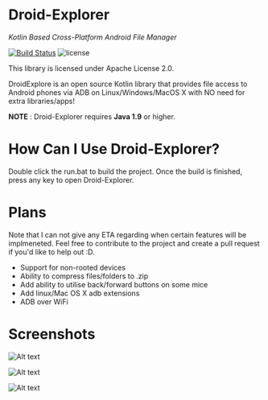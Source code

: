 # Droid-Explorer
_Kotlin Based Cross-Platform Android File Manager_

[![Build Status](https://travis-ci.org/Jonatino/Droid-Explorer.svg?branch=master)](https://travis-ci.org/Jonatino/Droid-Explorer)
![license](https://img.shields.io/github/license/Jonatino/Droid-Explorer.svg)

This library is licensed under Apache License 2.0.


DroidExplore is an open source Kotlin library that provides file access to Android phones via ADB on Linux/Windows/MacOS X with NO need for extra libraries/apps!

**NOTE** : Droid-Explorer requires **Java 1.9** or higher.

# How Can I Use Droid-Explorer?
Double click the run.bat to build the project. Once the build is finished, press any key to open Droid-Explorer.

# Plans
Note that I can not give any ETA regarding when certain features will be implmeneted. Feel free to contribute to the project and create a pull request if you'd like to help out :D. 
- Support for non-rooted devices
- Ability to compress files/folders to .zip
- Add ability to utilise back/forward buttons on some mice
- Add linux/Mac OS X adb extensions
- ADB over WiFi

# Screenshots

![Alt text](https://dl.dropboxusercontent.com/u/91292881/ShareX/2016/04/java_2016-04-25_02-29-16.png "Gui Demo")

![Alt text](https://dl.dropboxusercontent.com/u/91292881/ShareX/2016/04/java_2016-04-25_02-30-31.png "Gui Demo")

![Alt text](https://dl.dropboxusercontent.com/u/91292881/ShareX/2016/05/idea_2016-05-22_15-59-05.png "Gui Demo")
